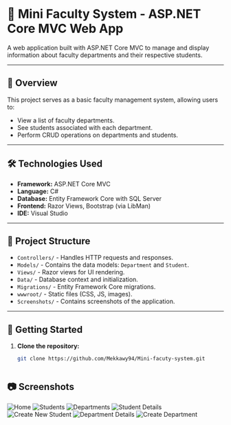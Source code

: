 # 🏫 Mini Faculty System - ASP.NET Core MVC Web App

A web application built with ASP.NET Core MVC to manage and display information about faculty departments and their respective students.

---

## 📖 Overview

This project serves as a basic faculty management system, allowing users to:

- View a list of faculty departments.
- See students associated with each department.
- Perform CRUD operations on departments and students.

---

## 🛠 Technologies Used

- **Framework:** ASP.NET Core MVC
- **Language:** C#
- **Database:** Entity Framework Core with SQL Server
- **Frontend:** Razor Views, Bootstrap (via LibMan)
- **IDE:** Visual Studio

---

## 📁 Project Structure

- `Controllers/` - Handles HTTP requests and responses.
- `Models/` - Contains the data models: `Department` and `Student`.
- `Views/` - Razor views for UI rendering.
- `Data/` - Database context and initialization.
- `Migrations/` - Entity Framework Core migrations.
- `wwwroot/` - Static files (CSS, JS, images).
- `Screenshots/` - Contains screenshots of the application.

---

## 🚀 Getting Started

1. **Clone the repository:**
   ```bash
   git clone https://github.com/Mekkawy94/Mini-facuty-system.git



## 📷 Screenshots

![Home](Screenshots/Home.png)
![Students](Screenshots/Students.png)
![Departments](Screenshots/Departments.png)
![Student Details](Screenshots/Student%20Details.png)
![Create New Student](Screenshots/Create%20New%20Student.png)
![Department Details](Screenshots/Department%20Details.png)
![Create Department](Screenshots/Create%20Department.png)





 

